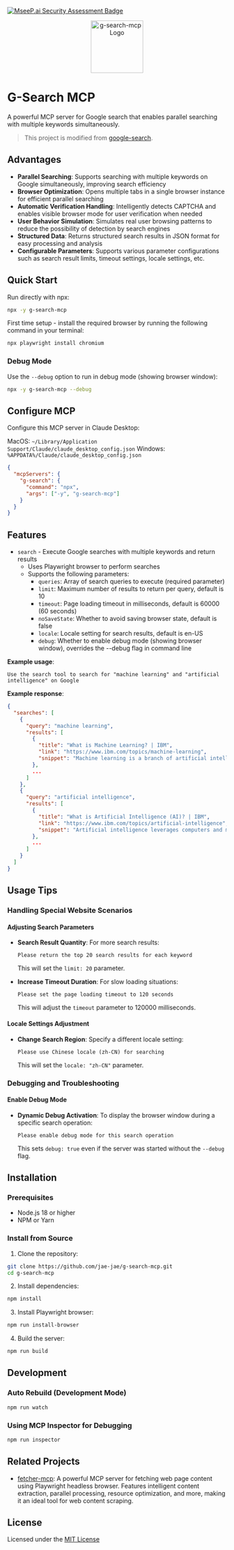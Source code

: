 [![MseeP.ai Security Assessment Badge](https://mseep.net/pr/jae-jae-g-search-mcp-badge.png)](https://mseep.ai/app/jae-jae-g-search-mcp)

<div align="center">
  <img src="https://github.com/jae-jae/g-search-mcp/raw/main/icon.svg" width="120" height="120" alt="g-search-mcp Logo" />
</div>

# G-Search MCP

A powerful MCP server for Google search that enables parallel searching with multiple keywords simultaneously.

> This project is modified from [google-search](https://github.com/web-agent-master/google-search).

## Advantages

- **Parallel Searching**: Supports searching with multiple keywords on Google simultaneously, improving search efficiency
- **Browser Optimization**: Opens multiple tabs in a single browser instance for efficient parallel searching
- **Automatic Verification Handling**: Intelligently detects CAPTCHA and enables visible browser mode for user verification when needed
- **User Behavior Simulation**: Simulates real user browsing patterns to reduce the possibility of detection by search engines
- **Structured Data**: Returns structured search results in JSON format for easy processing and analysis
- **Configurable Parameters**: Supports various parameter configurations such as search result limits, timeout settings, locale settings, etc.

## Quick Start

Run directly with npx:

```bash
npx -y g-search-mcp
```

First time setup - install the required browser by running the following command in your terminal:

```bash
npx playwright install chromium
```

### Debug Mode

Use the `--debug` option to run in debug mode (showing browser window):

```bash
npx -y g-search-mcp --debug
```

## Configure MCP

Configure this MCP server in Claude Desktop:

MacOS: `~/Library/Application Support/Claude/claude_desktop_config.json`
Windows: `%APPDATA%/Claude/claude_desktop_config.json`

```json
{
  "mcpServers": {
    "g-search": {
      "command": "npx",
      "args": ["-y", "g-search-mcp"]
    }
  }
}
```

## Features

- `search` - Execute Google searches with multiple keywords and return results
  - Uses Playwright browser to perform searches
  - Supports the following parameters:
    - `queries`: Array of search queries to execute (required parameter)
    - `limit`: Maximum number of results to return per query, default is 10
    - `timeout`: Page loading timeout in milliseconds, default is 60000 (60 seconds)
    - `noSaveState`: Whether to avoid saving browser state, default is false
    - `locale`: Locale setting for search results, default is en-US
    - `debug`: Whether to enable debug mode (showing browser window), overrides the --debug flag in command line

**Example usage**:
```
Use the search tool to search for "machine learning" and "artificial intelligence" on Google
```

**Example response**:
```json
{
  "searches": [
    {
      "query": "machine learning",
      "results": [
        {
          "title": "What is Machine Learning? | IBM",
          "link": "https://www.ibm.com/topics/machine-learning",
          "snippet": "Machine learning is a branch of artificial intelligence (AI) and computer science which focuses on the use of data and algorithms to imitate the way that humans learn, gradually improving its accuracy."
        },
        ...
      ]
    },
    {
      "query": "artificial intelligence",
      "results": [
        {
          "title": "What is Artificial Intelligence (AI)? | IBM",
          "link": "https://www.ibm.com/topics/artificial-intelligence",
          "snippet": "Artificial intelligence leverages computers and machines to mimic the problem-solving and decision-making capabilities of the human mind."
        },
        ...
      ]
    }
  ]
}
```

## Usage Tips

### Handling Special Website Scenarios

#### Adjusting Search Parameters
- **Search Result Quantity**: For more search results:
  ```
  Please return the top 20 search results for each keyword
  ```
  This will set the `limit: 20` parameter.

- **Increase Timeout Duration**: For slow loading situations:
  ```
  Please set the page loading timeout to 120 seconds
  ```
  This will adjust the `timeout` parameter to 120000 milliseconds.

#### Locale Settings Adjustment
- **Change Search Region**: Specify a different locale setting:
  ```
  Please use Chinese locale (zh-CN) for searching
  ```
  This will set the `locale: "zh-CN"` parameter.

### Debugging and Troubleshooting

#### Enable Debug Mode
- **Dynamic Debug Activation**: To display the browser window during a specific search operation:
  ```
  Please enable debug mode for this search operation
  ```
  This sets `debug: true` even if the server was started without the `--debug` flag.

## Installation

### Prerequisites

- Node.js 18 or higher
- NPM or Yarn

### Install from Source

1. Clone the repository:
```bash
git clone https://github.com/jae-jae/g-search-mcp.git
cd g-search-mcp
```

2. Install dependencies:
```bash
npm install
```

3. Install Playwright browser:
```bash
npm run install-browser
```

4. Build the server:
```bash
npm run build
```

## Development

### Auto Rebuild (Development Mode)

```bash
npm run watch
```

### Using MCP Inspector for Debugging

```bash
npm run inspector
```

## Related Projects

- [fetcher-mcp](https://github.com/jae-jae/fetcher-mcp): A powerful MCP server for fetching web page content using Playwright headless browser. Features intelligent content extraction, parallel processing, resource optimization, and more, making it an ideal tool for web content scraping.

## License

Licensed under the [MIT License](https://choosealicense.com/licenses/mit/)
